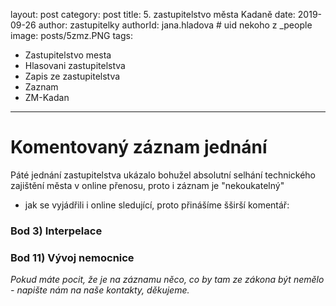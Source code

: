 layout: post
category: post
title: 5. zastupitelstvo města Kadaně
date: 2019-09-26
author: zastupitelky
authorId: jana.hladova # uid nekoho z _people
image: posts/5zmz.PNG
tags:
- Zastupitelstvo mesta
- Hlasovani zastupitelstva
- Zapis ze zastupitelstva
- Zaznam 
- ZM-Kadan
---


# Komentovaný záznam jednání 


Páté jednání zastupitelstva ukázalo bohužel absolutní selhání technického zajištění města v online přenosu, proto i záznam je "nekoukatelný"
- jak se vyjádřili i online sledující, proto přinášíme šširší komentář: 


### Bod 3) Interpelace


### Bod 11) Vývoj nemocnice 


*Pokud máte pocit, že je na záznamu něco, co by tam ze zákona být nemělo - napište nám na naše kontakty, děkujeme.*
